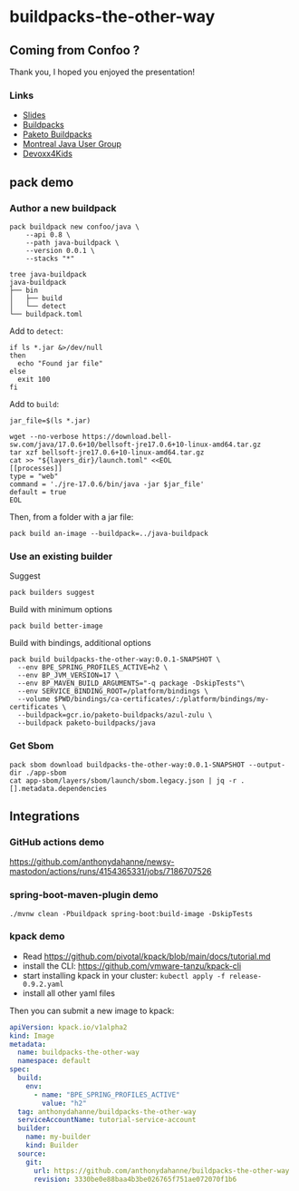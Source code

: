 # buildpacks-the-other-way

## Coming from Confoo ?

Thank you, I hoped you enjoyed the presentation!

### Links

* [Slides](https://www.slideshare.net/anthonydahanne/buildpacks-the-other-way-to-build-container-images)
* [Buildpacks](https://buildpacks.io)
* [Paketo Buildpacks](https://paketo.io)
* [Montreal Java User Group](https://www.meetup.com/montreal-jug/)
* [Devoxx4Kids](https://www.devoxx4kids.org/quebec/)

## pack demo


### Author a new buildpack
```shell
pack buildpack new confoo/java \
    --api 0.8 \
    --path java-buildpack \
    --version 0.0.1 \
    --stacks "*"
```

```shell
tree java-buildpack
java-buildpack
├── bin
│   ├── build
│   └── detect
└── buildpack.toml

```

Add to `detect`:

```shell
if ls *.jar &>/dev/null
then
  echo "Found jar file"
else
  exit 100
fi
```

Add to `build`:
```shell
jar_file=$(ls *.jar)

wget --no-verbose https://download.bell-sw.com/java/17.0.6+10/bellsoft-jre17.0.6+10-linux-amd64.tar.gz
tar xzf bellsoft-jre17.0.6+10-linux-amd64.tar.gz
cat >> "${layers_dir}/launch.toml" <<EOL
[[processes]]
type = "web"
command = './jre-17.0.6/bin/java -jar $jar_file'
default = true
EOL
```

Then, from a folder with a jar file:

```shell
pack build an-image --buildpack=../java-buildpack
```

### Use an existing builder

Suggest
```shell
pack builders suggest
```

Build with minimum options
```shell
pack build better-image
```

Build with bindings, additional options
```shell
pack build buildpacks-the-other-way:0.0.1-SNAPSHOT \
  --env BPE_SPRING_PROFILES_ACTIVE=h2 \
  --env BP_JVM_VERSION=17 \
  --env BP_MAVEN_BUILD_ARGUMENTS="-q package -DskipTests"\
  --env SERVICE_BINDING_ROOT=/platform/bindings \
  --volume $PWD/bindings/ca-certificates/:/platform/bindings/my-certificates \
  --buildpack=gcr.io/paketo-buildpacks/azul-zulu \
  --buildpack paketo-buildpacks/java
```

### Get Sbom

```shell
pack sbom download buildpacks-the-other-way:0.0.1-SNAPSHOT --output-dir ./app-sbom
cat app-sbom/layers/sbom/launch/sbom.legacy.json | jq -r .[].metadata.dependencies
```

## Integrations

### GitHub actions demo

https://github.com/anthonydahanne/newsy-mastodon/actions/runs/4154365331/jobs/7186707526


### spring-boot-maven-plugin demo

```shell
./mvnw clean -Pbuildpack spring-boot:build-image -DskipTests
```

### kpack demo

* Read https://github.com/pivotal/kpack/blob/main/docs/tutorial.md
* install the CLI: https://github.com/vmware-tanzu/kpack-cli
* start installing kpack in your cluster: `kubectl apply -f release-0.9.2.yaml`
* install all other yaml files

Then you can submit a new image to kpack:

```yaml
apiVersion: kpack.io/v1alpha2
kind: Image
metadata:
  name: buildpacks-the-other-way
  namespace: default
spec:
  build:
    env:
      - name: "BPE_SPRING_PROFILES_ACTIVE"
        value: "h2"
  tag: anthonydahanne/buildpacks-the-other-way
  serviceAccountName: tutorial-service-account
  builder:
    name: my-builder
    kind: Builder
  source:
    git:
      url: https://github.com/anthonydahanne/buildpacks-the-other-way
      revision: 3330be0e88baa4b3be026765f751ae072070f1b6

```

